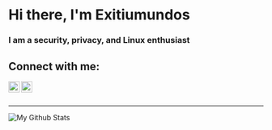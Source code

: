 # Hi there, I'm Exitiumundos

### I am a security, privacy, and Linux enthusiast 

## Connect with me:

[<img align="left" alt="audhiaprilliant.github.io" width="22px" src="https://cdn.jsdelivr.net/npm/simple-icons@v3/icons/steam.svg" />][steam]
[<img align="left" alt="audhiaprilliant | Twitter" width="22px" src="https://cdn.jsdelivr.net/npm/simple-icons@v3/icons/twitter.svg" />][twitter]


<br />
<br />

---
<img align="left" alt="My Github Stats" src="https://github-readme-stats.vercel.app/api?username=Exitiumundos&show_icons=true&hide_border=true" />



[steam]: https://steamcommunity.com/profiles/76561198162751104
[twitter]: https://twitter.com/exitiumundos


<!-- IGNORE EVERYTHING BELOW
**Exitiumundos/Exitiumundos** is a ✨ _special_ ✨ repository because its `README.md` (this file) appears on your GitHub profile.

Here are some ideas to get you started:

- 🔭 I’m currently working on ...
- 🌱 I’m currently learning ...
- 👯 I’m looking to collaborate on ...
- 🤔 I’m looking for help with ...
- 💬 Ask me about ...
- 📫 How to reach me: ...
- 😄 Pronouns: ...
- ⚡ Fun fact: ...
-->
